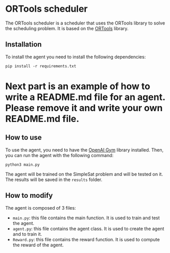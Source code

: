 # ORTools scheduler
The ORTools scheduler is a scheduler that uses the ORTools library to solve the scheduling problem. It is based on the [ORTools](https://developers.google.com/optimization) library. 


## Installation
To install the agent you need to install the following dependencies:
```
pip install -r requirements.txt
```
# Next part is an example of how to write a README.md file for an agent. Please remove it and write your own README.md file.
## How to use

To use the agent, you need to have the [OpenAI Gym](https://gym.openai.com/) library installed. Then, you can run the agent with the following command:
```
python3 main.py
```
The agent will be trained on the SimpleSat problem and will be tested on it. The results will be saved in the `results` folder.


## How to modify
The agent is composed of 3 files:
- `main.py`: this file contains the main function. It is used to train and test the agent.
- `agent.py`: this file contains the agent class. It is used to create the agent and to train it.
- `Reward.py`: this file contains the reward function. It is used to compute the reward of the agent.